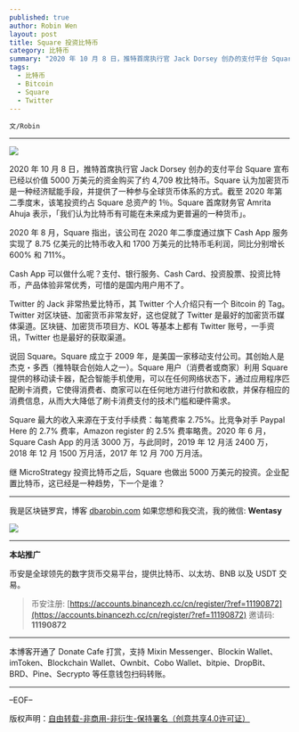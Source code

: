 ```yaml
---
published: true
author: Robin Wen
layout: post
title: Square 投资比特币
category: 比特币
summary: "2020 年 10 月 8 日，推特首席执行官 Jack Dorsey 创办的支付平台 Square 宣布已经以价值 5000 万美元的资金购买了约 4,709 枚比特币。Square 认为加密货币是一种经济赋能手段，并提供了一种参与全球货币体系的方式。截至 2020 年第二季度末，该笔投资约占 Square 总资产的 1％。Square 首席财务官 Amrita Ahuja 表示，「我们认为比特币有可能在未来成为更普遍的一种货币」。继 MicroStrategy 投资比特币之后，Square 也做出 5000 万美元的投资。企业配置比特币，这已经是一种趋势，下一个是谁？"
tags:
  - 比特币
  - Bitcoin
  - Square
  - Twitter
---
```


`文/Robin`

***

![](https://cdn.dbarobin.com/rk14ngd.png)

2020 年 10 月 8 日，推特首席执行官 Jack Dorsey 创办的支付平台 Square 宣布已经以价值 5000 万美元的资金购买了约 4,709 枚比特币。Square 认为加密货币是一种经济赋能手段，并提供了一种参与全球货币体系的方式。截至 2020 年第二季度末，该笔投资约占 Square 总资产的 1％。Square 首席财务官 Amrita Ahuja 表示，「我们认为比特币有可能在未来成为更普遍的一种货币」。

2020 年 8 月，Square 指出，该公司在 2020 年二季度通过旗下 Cash App 服务实现了 8.75 亿美元的比特币收入和 1700 万美元的比特币毛利润，同比分别增长 600% 和 711%。

Cash App 可以做什么呢？支付、银行服务、Cash Card、投资股票、投资比特币，产品体验非常优秀，可惜的是国内用户用不了。

Twitter 的 Jack 非常热爱比特币，其 Twitter 个人介绍只有一个 Bitcoin 的 Tag。Twitter 对区块链、加密货币非常友好，这也促就了 Twitter 是最好的加密货币媒体渠道。区块链、加密货币项目方、KOL 等基本上都有 Twitter 账号，一手资讯，Twitter 也是最好的获取渠道。

说回 Square。Square 成立于 2009 年，是美国一家移动支付公司。其创始人是杰克・多西（推特联合创始人之一）。Square 用户（消费者或商家）利用 Square 提供的移动读卡器，配合智能手机使用，可以在任何网络状态下，通过应用程序匹配刷卡消费，它使得消费者、商家可以在任何地方进行付款和收款，并保存相应的消费信息，从而大大降低了刷卡消费支付的技术门槛和硬件需求。

Square 最大的收入来源在于支付手续费：每笔费率 2.75%。比竞争对手 Paypal Here 的 2.7% 费率，Amazon register 的 2.5% 费率略贵。2020 年 6 月，Square Cash App 的月活 3000 万，与此同时，2019 年 12 月活 2400 万，2018 年 12 月 1500 万月活，2017 年 12 月 700 万月活。

继 MicroStrategy 投资比特币之后，Square 也做出 5000 万美元的投资。企业配置比特币，这已经是一种趋势，下一个是谁？

***

我是区块链罗宾，博客 [dbarobin.com](https://dbarobin.com/)
如果您想和我交流，我的微信: **Wentasy**

![](https://cdn.dbarobin.com/v4yywe2.png)

***

**本站推广**

币安是全球领先的数字货币交易平台，提供比特币、以太坊、BNB 以及 USDT 交易。

> 币安注册: [https://accounts.binancezh.cc/cn/register/?ref=11190872](https://accounts.binancezh.cc/cn/register/?ref=11190872)
> 邀请码: **11190872**

***

本博客开通了 Donate Cafe 打赏，支持 Mixin Messenger、Blockin Wallet、imToken、Blockchain Wallet、Ownbit、Cobo Wallet、bitpie、DropBit、BRD、Pine、Secrypto 等任意钱包扫码转账。

<center>
    <div class="--donate-button"
         data-button-id="f8b9df0d-af9a-460d-8258-d3f435445075"
    ></div>
</center>

***

–EOF–

版权声明：[自由转载-非商用-非衍生-保持署名（创意共享4.0许可证）](http://creativecommons.org/licenses/by-nc-nd/4.0/deed.zh)